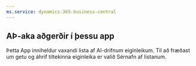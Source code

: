 ```yaml
---
ms.service: dynamics-365-business-central
---
```

## AÞ-aka aðgerðir í þessu app

Þetta App inniheldur vaxandi lista af AI-drifnum eiginleikum. Til að fræðast um getu og áhrif tiltekinna eiginleika er valið Sérnafn af listanum.